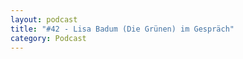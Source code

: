 ```yaml
---
layout: podcast
title: "#42 - Lisa Badum (Die Grünen) im Gespräch"
category: Podcast
---
```


<p><script class="podigee-podcast-player" src="https://cdn.podigee.com/podcast-player/javascripts/podigee-podcast-player.js" data-configuration="https://interviews-4-future.podigee.io/42-i4f/embed?context=external"></script></p>
